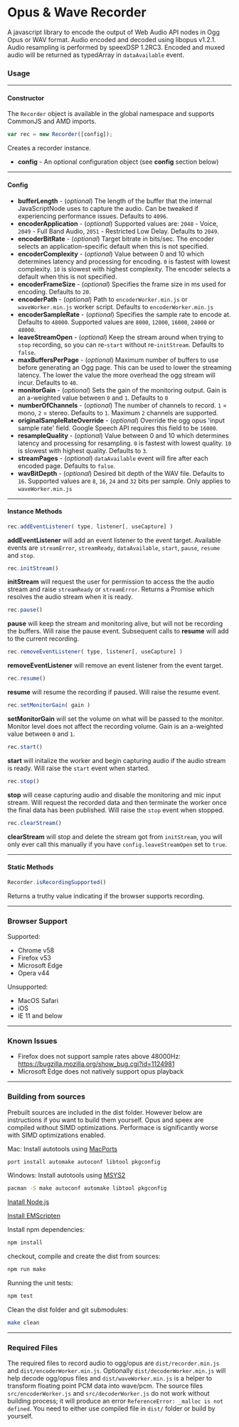 # Opus & Wave Recorder

A javascript library to encode the output of Web Audio API nodes in Ogg Opus or WAV format. Audio encoded and decoded using libopus v1.2.1. Audio resampling is performed by speexDSP 1.2RC3.
Encoded and muxed audio will be returned as typedArray in `dataAvailable` event.

### Usage


---------
#### Constructor

The `Recorder` object is available in the global namespace and supports CommonJS and AMD imports.

```js
var rec = new Recorder([config]);
```
Creates a recorder instance.

- **config** - An optional configuration object (see **config** section below)


---------
#### Config

- **bufferLength**        - (*optional*) The length of the buffer that the internal JavaScriptNode uses to capture the audio. Can be tweaked if experiencing performance issues. Defaults to `4096`.
- **encoderApplication**  - (*optional*) Supported values are: `2048` - Voice, `2049` - Full Band Audio, `2051` - Restricted Low Delay. Defaults to `2049`.
- **encoderBitRate**      - (*optional*) Target bitrate in bits/sec. The encoder selects an application-specific default when this is not specified.
- **encoderComplexity**   - (*optional*) Value between 0 and 10 which determines latency and processing for encoding. `0` is fastest with lowest complexity. `10` is slowest with highest complexity. The encoder selects a default when this is not specified.
- **encoderFrameSize**    - (*optional*) Specifies the frame size in ms used for encoding. Defaults to `20`.
- **encoderPath**         - (*optional*) Path to `encoderWorker.min.js` or `waveWorker.min.js` worker script. Defaults to `encoderWorker.min.js`
- **encoderSampleRate**   - (*optional*) Specifies the sample rate to encode at. Defaults to `48000`. Supported values are `8000`, `12000`, `16000`, `24000` or `48000`.
- **leaveStreamOpen**     - (*optional*) Keep the stream around when trying to `stop` recording, so you can re-`start` without re-`initStream`. Defaults to `false`.
- **maxBuffersPerPage**   - (*optional*) Maximum number of buffers to use before generating an Ogg page. This can be used to lower the streaming latency. The lower the value the more overhead the ogg stream will incur. Defaults to `40`.
- **monitorGain**         - (*optional*) Sets the gain of the monitoring output. Gain is an a-weighted value between `0` and `1`. Defaults to `0`
- **numberOfChannels**    - (*optional*) The number of channels to record. `1` = mono, `2` = stereo. Defaults to `1`. Maximum `2` channels are supported.
- **originalSampleRateOverride** - (*optional*) Override the ogg opus 'input sample rate' field. Google Speech API requires this field to be `16000`.
- **resampleQuality**     - (*optional*) Value between 0 and 10 which determines latency and processing for resampling. `0` is fastest with lowest quality. `10` is slowest with highest quality. Defaults to `3`.
- **streamPages**         - (*optional*) `dataAvailable` event will fire after each encoded page. Defaults to `false`.
- **wavBitDepth**         - (*optional*) Desired bit depth of the WAV file. Defaults to `16`. Supported values are `8`, `16`, `24` and `32` bits per sample. Only applies to `waveWorker.min.js`


---------
#### Instance Methods

```js
rec.addEventListener( type, listener[, useCapture] )
```

**addEventListener** will add an event listener to the event target. Available events are `streamError`, `streamReady`, `dataAvailable`, `start`, `pause`, `resume` and `stop`.

```js
rec.initStream()
```

**initStream** will request the user for permission to access the the audio stream and raise `streamReady` or `streamError`.
Returns a Promise which resolves the audio stream when it is ready.

```js
rec.pause()
```

**pause** will keep the stream and monitoring alive, but will not be recording the buffers. Will raise the pause event. Subsequent calls to **resume** will add to the current recording.

```js
rec.removeEventListener( type, listener[, useCapture] )
```

**removeEventListener** will remove an event listener from the event target.

```js
rec.resume()
```

**resume** will resume the recording if paused. Will raise the resume event.

```js
rec.setMonitorGain( gain )
```

**setMonitorGain** will set the volume on what will be passed to the monitor. Monitor level does not affect the recording volume. Gain is an a-weighted value between `0` and `1`.

```js
rec.start()
```

**start** will initalize the worker and begin capturing audio if the audio stream is ready. Will raise the `start` event when started.

```js
rec.stop()
```

**stop** will cease capturing audio and disable the monitoring and mic input stream. Will request the recorded data and then terminate the worker once the final data has been published. Will raise the `stop` event when stopped.

```js
rec.clearStream()
```

**clearStream** will stop and delete the stream got from `initStream`, you will only ever call this manually if you have `config.leaveStreamOpen` set to `true`.


---------
#### Static Methods

```js
Recorder.isRecordingSupported()
```

Returns a truthy value indicating if the browser supports recording.


---------
### Browser Support

Supported:
- Chrome v58
- Firefox v53
- Microsoft Edge
- Opera v44

Unsupported:
- MacOS Safari
- iOS
- IE 11 and below


---------
### Known Issues

- Firefox does not support sample rates above 48000Hz: https://bugzilla.mozilla.org/show_bug.cgi?id=1124981
- Microsoft Edge does not natively support opus playback


---------
### Building from sources

Prebuilt sources are included in the dist folder. However below are instructions if you want to build them yourself. Opus and speex are compiled without SIMD optimizations. Performace is significantly worse with SIMD optimizations enabled.

Mac: Install autotools using [MacPorts](https://www.macports.org/install.php)
```bash
port install automake autoconf libtool pkgconfig
```

Windows: Install autotools using [MSYS2](http://www.msys2.org/)
```bash
pacman -S make autoconf automake libtool pkgconfig
```

[Inatall Node.js](https://nodejs.org/en/download/)

[Install EMScripten](https://kripken.github.io/emscripten-site/docs/getting_started/downloads.html)

Install npm dependencies:
```bash
npm install
```

checkout, compile and create the dist from sources:
```bash
npm run make
```

Running the unit tests:
```bash
npm test
```

Clean the dist folder and git submodules:
```bash
make clean
```


---------
### Required Files

The required files to record audio to ogg/opus are `dist/recorder.min.js` and `dist/encoderWorker.min.js`. Optionally `dist/decoderWorker.min.js` will help decode ogg/opus files and `dist/waveWorker.min.js` is a helper to transform floating point PCM data into wave/pcm. The source files `src/encoderWorker.js` and `src/decoderWorker.js` do not work without building process; it will produce an error `ReferenceError: _malloc is not defined`. You need to either use compiled file in `dist/` folder or build by yourself.
